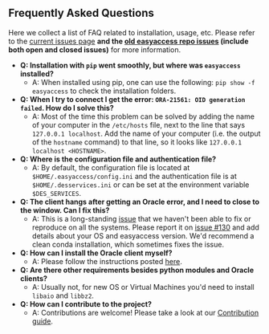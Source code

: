 ## Frequently Asked Questions

Here we collect a list of FAQ related to installation, usage, etc. Please refer to the [current issues page](https://github.com/des-labs/easyaccess/issues) **and the [old easyaccess repo issues](https://github.com/mgckind/easyaccess/issues) (include both open and closed issues)** for more information.

- **Q: Installation with `pip` went smoothly, but where was `easyaccess` installed?**
  - A: When installed using pip, one can use the following: `pip show -f easyaccess` to check the installation folders.
- **Q: When I try to connect I get the error: `ORA-21561: OID generation failed`. How do I solve this?**
    - A: Most of the time this problem can be solved by adding the name of your computer in the `/etc/hosts` file, next to the line that says `127.0.0.1 localhost`. Add the name of your computer (i.e. the output of the `hostname` command) to that line, so it looks like `127.0.0.1 localhost <HOSTNAME>`.
- **Q: Where is the configuration file and authentication file?**
    - A: By default, the configuration file is located at `$HOME/.easyaccess/config.ini`  and the authentication file is at `$HOME/.desservices.ini` or can be set at the environment variable `$DES_SERVICES`.
- **Q: The client hangs after getting an Oracle error, and I need to close to the window. Can I fix this?**
  - A: This is a long-standing [issue](https://github.com/mgckind/easyaccess/issues/130) that we haven't been able to fix or reproduce on all the systems. Please report it on [issue #130](https://github.com/mgckind/easyaccess/issues/130) and add details about your OS and easyaccess version. We'd recommend a clean conda installation, which sometimes fixes the issue.
- **Q: How can I install the Oracle client myself?**
  - A: Please follow the instructions posted [here](https://www.oracle.com/technetwork/database/database-technologies/instant-client/overview/index.html).
- **Q: Are there other requirements besides python modules and Oracle clients?**
  - A: Usually not, for new OS or Virtual Machines you'd need to install `libaio` and `libbz2`.
- **Q: How can I contribute to the project?**
  - A: Contributions are welcome! Please take a look at our [Contribution guide](CONTRIBUTING.md).
